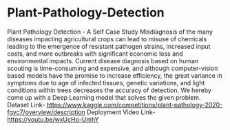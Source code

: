 # Plant-Pathology-Detection
Plant Pathology Detection -  A Self Case Study
Misdiagnosis of the many diseases impacting agricultural crops can lead to misuse of chemicals leading to the emergence of resistant pathogen strains, increased input costs, and more outbreaks with significant economic loss and environmental impacts.
Current disease diagnosis based on human scouting is time-consuming and expensive, and although computer-vision based models have the promise to increase efficiency, the great variance in symptoms due to age of infected tissues, genetic variations, and light conditions within trees decreases the accuracy of detection.
We hereby come up with a Deep Learning model that solves the given problem.
Dataset Link- https://www.kaggle.com/competitions/plant-pathology-2020-fgvc7/overview/description
Deployment Video Link- https://youtu.be/wxUcHo-UmhY
